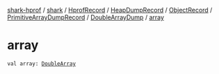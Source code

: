 [shark-hprof](../../../../../../index.md) / [shark](../../../../../index.md) / [HprofRecord](../../../../index.md) / [HeapDumpRecord](../../../index.md) / [ObjectRecord](../../index.md) / [PrimitiveArrayDumpRecord](../index.md) / [DoubleArrayDump](index.md) / [array](./array.md)

# array

`val array: `[`DoubleArray`](https://kotlinlang.org/api/latest/jvm/stdlib/kotlin/-double-array/index.html)